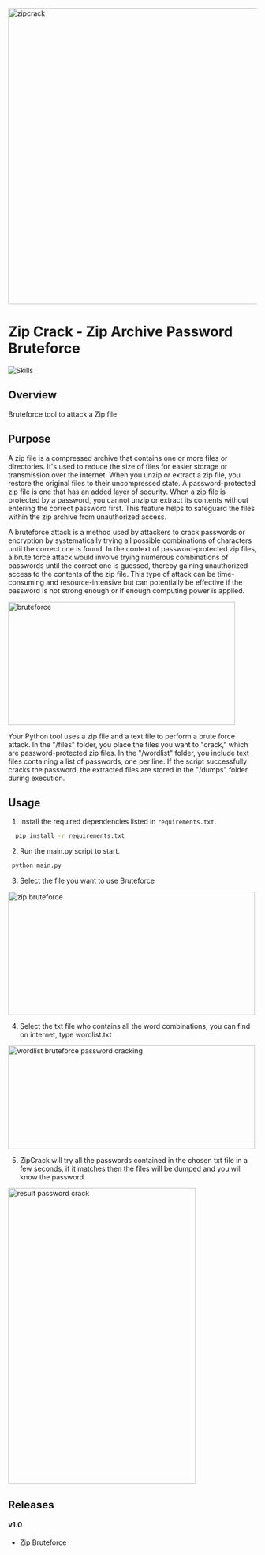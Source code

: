 
<img src="https://github.com/gerhash/ZipCrack/assets/62940515/a9b2c900-540a-40f4-a4e5-cb471696e2b0" alt="zipcrack" width="700" height="600">

# Zip Crack - Zip Archive Password Bruteforce 
<img src="https://skillicons.dev/icons?i=py" alt="Skills" />

## Overview
Bruteforce tool to attack a Zip file

## Purpose
A zip file is a compressed archive that contains one or more files or directories. It's used to reduce the size of files for easier storage or transmission over the internet. When you unzip or extract a zip file, you restore the original files to their uncompressed state.
A password-protected zip file is one that has an added layer of security. When a zip file is protected by a password, you cannot unzip or extract its contents without entering the correct password first. This feature helps to safeguard the files within the zip archive from unauthorized access.

A bruteforce attack is a method used by attackers to crack passwords or encryption by systematically trying all possible combinations of characters until the correct one is found. 
In the context of password-protected zip files, a brute force attack would involve trying numerous combinations of passwords until the correct one is guessed, thereby gaining unauthorized access 
to the contents of the zip file. This type of attack can be time-consuming and resource-intensive but can potentially be effective if the password is not strong enough or if enough computing power is applied.

<img src="https://github.com/gerhash/ZipCrack/assets/62940515/82cdca90-b474-43cd-a5a4-d91e573b8a22" alt="bruteforce" width="460" height="250">

Your Python tool uses a zip file and a text file to perform a brute force attack. In the "/files" folder, you place the files you want to "crack," which are password-protected zip files. In the "/wordlist" folder,
you include text files containing a list of passwords, one per line. If the script successfully cracks the password, the extracted files are stored in the "/dumps" folder during execution.
<div>

</div>


## Usage
1. Install the required dependencies listed in `requirements.txt`.
   
 ```sh
   pip install -r requirements.txt
 ```

2. Run the main.py script to start.
   
 ```sh
  python main.py
 ```

3. Select the file you want to use Bruteforce

<img src="https://github.com/gerhash/ZipCrack/assets/62940515/d9495414-281a-469d-84f1-6e42f35e323f" alt="zip bruteforce" width="500" height="250">

4. Select the txt file who contains all the word combinations, you can find on internet, type wordlist.txt

<img src="https://github.com/gerhash/ZipCrack/assets/62940515/3f4ea7c3-b15d-4edd-b039-f0e61c1d7ef3" alt="wordlist bruteforce password cracking" width="500" height="210">

5. ZipCrack will try all the passwords contained in the chosen txt file in a few seconds, if it matches then the files will be dumped and you will know the password

<img src="https://github.com/gerhash/ZipCrack/assets/62940515/54ff5219-828e-423a-ac8d-f1b37b491b2d" alt="result password crack" width="380" height="600">




## Releases
#### v1.0
-  Zip Bruteforce


